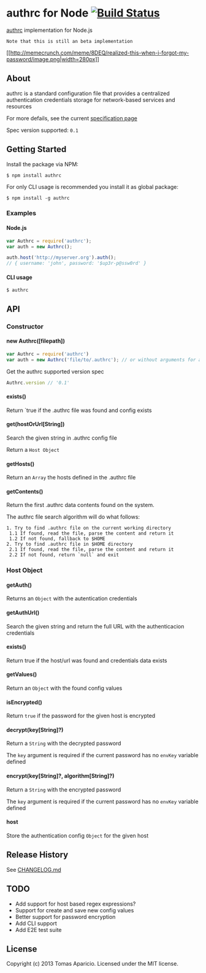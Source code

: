 # authrc for Node [![Build Status](https://secure.travis-ci.org/h2non/node-authrc.png?branch=master)](http://travis-ci.org/h2non/node-authrc)

[authrc](http://github.com/adesisnetlife/authrc) implementation for Node.js

`Note that this is still an beta implementation`

[[http://memecrunch.com/meme/8DEQ/realized-this-when-i-forgot-my-password/image.png|width=280px]]

## About

authrc is a standard configuration file that provides a centralized authentication credentials storage for network-based services and resources

For more defails, see the current [specification page](http://github.com/adesisnetlife/authrc)

Spec version supported: `0.1`

## Getting Started

Install the package via NPM: 

```
$ npm install authrc
```

For only CLI usage is recommended you install it as global package:

```
$ npm install -g authrc
```

### Examples

#### Node.js

```javascript
var Authrc = require('authrc');
var auth = new Authrc();

auth.host('http://myserver.org').auth();
// { username: 'john', password: '$up3r-p@ssw0rd' }
```

#### CLI usage

```
$ authrc 
```

## API

### Constructor

#### new Authrc([filepath])

```js
var Authrc = require('authrc')
var auth = new Authrc('file/to/.authrc'); // or without arguments for auto discovering
```

Get the authrc supported version spec
```js
Authrc.version // '0.1'
```
#### exists()

Return `true if the .authrc file was found and config exists

#### get(hostOrUrl[String])

Search the given string in .authrc config file

Return a `Host Object`

#### getHosts()

Return an `Array` the hosts defined in the .authrc file

#### getContents()

Return the first .authrc data contents found on the system.

The authrc file search algorithm will do what follows:

```
1. Try to find .authrc file on the current working directory
 1.1 If found, read the file, parse the content and return it
 1.2 If not found, fallback to $HOME
2. Try to find .authrc file in $HOME directory
 2.1 If found, read the file, parse the content and return it
 2.2 If not found, return `null` and exit
```

### Host Object

#### getAuth()

Returns an `Object` with the autentication credentials

#### getAuthUrl()

Search the given string and return the full URL with the authenticacion credentials

#### exists()

Return true if the host/url was found and credentials data exists

#### getValues()

Return an `Object` with the found config values

#### isEncrypted()

Return `true` if the password for the given host is encrypted

#### decrypt(key[String]?)

Return a `String` with the decrypted password

The `key` argument is required if the current password has no `envKey` variable defined

#### encrypt(key[String]?, algorithm[String]?)

Return a `String` with the encrypted password

The `key` argument is required if the current password has no `envKey` variable defined

#### host

Store the authentication config `Object` for the given host

## Release History

See [CHANGELOG.md](https://github.com/h2non/node-authrc/blob/master/CHANGELOG.md)

## TODO

- Add support for host based regex expressions?
- Support for create and save new config values
- Better support for password encryption
- Add CLI support
- Add E2E test suite

## License

Copyright (c) 2013 Tomas Aparicio. 
Licensed under the MIT license.
